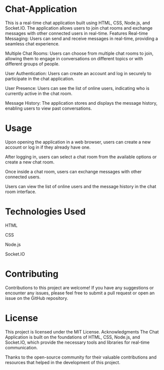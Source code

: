 # Chat-Application
This is a real-time chat application built using HTML, CSS, Node.js, and Socket.IO. The application allows users to join chat rooms and exchange messages with other connected users in real-time.
Features
Real-time Messaging: Users can send and receive messages in real-time, providing a seamless chat experience.

Multiple Chat Rooms: Users can choose from multiple chat rooms to join, allowing them to engage in conversations on different topics or with different groups of people.

User Authentication: Users can create an account and log in securely to participate in the chat application.

User Presence: Users can see the list of online users, indicating who is currently active in the chat room.

Message History: The application stores and displays the message history, enabling users to view past conversations.

# Usage
Upon opening the application in a web browser, users can create a new account or log in if they already have one.

After logging in, users can select a chat room from the available options or create a new chat room.

Once inside a chat room, users can exchange messages with other connected users.

Users can view the list of online users and the message history in the chat room interface.

# Technologies Used
HTML

CSS

Node.js

Socket.IO

# Contributing
Contributions to this project are welcome! If you have any suggestions or encounter any issues, please feel free to submit a pull request or open an issue on the GitHub repository.

# License
This project is licensed under the MIT License.
Acknowledgments
The Chat Application is built on the foundations of HTML, CSS, Node.js, and Socket.IO, which provide the necessary tools and libraries for real-time communication.

Thanks to the open-source community for their valuable contributions and resources that helped in the development of this project.
